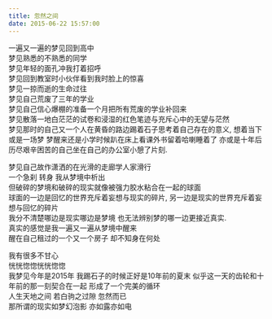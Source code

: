 ```yaml
---
title: 忽然之间 
date: 2015-06-22 15:57:00
---
```

一遍又一遍的梦见回到高中  
梦见熟悉的不熟悉的同学  
梦见年轻的面孔冲我打着招呼  
梦见回到教室时小伙伴看到我时脸上的惊喜  
梦见一掠而逝的生命过往  
梦见自己荒废了三年的学业  
梦见自己信心爆棚的准备一个月把所有荒废的学业补回来  
梦见散落一地白茫茫的试卷和浸湿的红色笔迹与充斥心中的无望与茫然  
梦见那时的自己又一个人在黄昏的路边踢着石子思考着自己存在的意义, 想着当下或是一场梦 梦醒来还是小学时候趴在床上看课外书留着哈喇睡着了   亦或是十年后历尽艰辛困苦的自己坐在自己的办公室小憩了片刻.  

梦见自己故作潇洒的在光滑的走廊学人家滑行  
一个急刹 转身 我从梦境中析出  
但破碎的梦境和破碎的现实就像被强力胶水粘合在一起的球面  
球面的一边是回忆的世界充斥着妄想与现实的碎片, 另一边是现实的世界充斥着妄想与回忆的碎片  
我分不清楚哪边是现实哪边是梦境 也无法辨别梦的哪一边更接近真实.  
真实的感觉是我一遍又一遍从梦境中醒来  
醒在自己租过的一个又一个房子 却不知身在何处  
  
我有很多不甘心  
恍恍惚惚恍恍惚惚  
我梦见今年是2015年 我踢石子的时候正好是10年前的夏末 似乎这一天的齿轮和十年前的那一刻契合在一起 形成了一个完美的循环  
人生天地之间 若白驹之过隙 忽然而已  
那所谓的现实如梦幻泡影 亦如露亦如电  